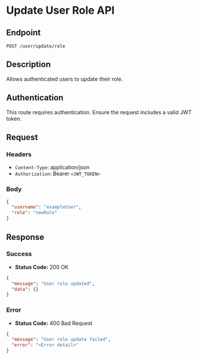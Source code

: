 # Update User Role API

## Endpoint

`POST /user/update/role`

## Description

Allows authenticated users to update their role.

## Authentication

This route requires authentication. Ensure the request includes a valid JWT token.

## Request

### Headers

- `Content-Type`: application/json
- `Authorization`: Bearer `<JWT_TOKEN>`

### Body

```json
{
  "username": "exampleUser",
  "role": "newRole"
}
```

## Response

### Success

- **Status Code:** 200 OK

```json
{
  "message": "User role updated",
  "data": {}
}
```

### Error

- **Status Code:** 400 Bad Request

```json
{
  "message": "User role update failed",
  "error": "<Error detail>"
}
```